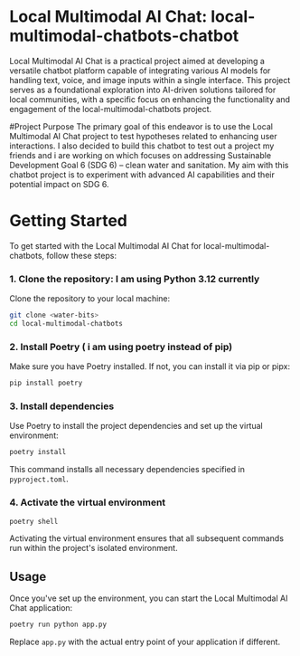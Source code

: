 # Local Multimodal AI Chat: local-multimodal-chatbots-chatbot

Local Multimodal AI Chat is a practical project aimed at developing a versatile chatbot platform capable of integrating various AI models for handling text, voice, and image inputs within a single interface. This project serves as a foundational exploration into AI-driven solutions tailored for local communities, with a specific focus on enhancing the functionality and engagement of the local-multimodal-chatbots project.

#Project Purpose
The primary goal of this endeavor is to use the Local Multimodal AI Chat project to test hypotheses related to enhancing user interactions. I also decided to build this chatbot to test out a project my friends and i are working on which focuses on addressing Sustainable Development Goal 6 (SDG 6) – clean water and sanitation. My aim with this chatbot project is to experiment with advanced AI capabilities and their potential impact on SDG 6.

# Getting Started
To get started with the Local Multimodal AI Chat for local-multimodal-chatbots, follow these steps:
### 1. Clone the repository: I am using Python 3.12 currently
Clone the repository to your local machine:
```bash
git clone <water-bits>
cd local-multimodal-chatbots
```

### 2. Install Poetry ( i am using poetry instead of pip)

Make sure you have Poetry installed. If not, you can install it via pip or pipx:
```bash
pip install poetry
```

### 3. Install dependencies
Use Poetry to install the project dependencies and set up the virtual environment:

```bash
poetry install
```

This command installs all necessary dependencies specified in `pyproject.toml`.

### 4. Activate the virtual environment
```bash
poetry shell
```

Activating the virtual environment ensures that all subsequent commands run within the project's isolated environment.

## Usage

Once you've set up the environment, you can start the Local Multimodal AI Chat application:

```bash
poetry run python app.py
```

Replace `app.py` with the actual entry point of your application if different.

